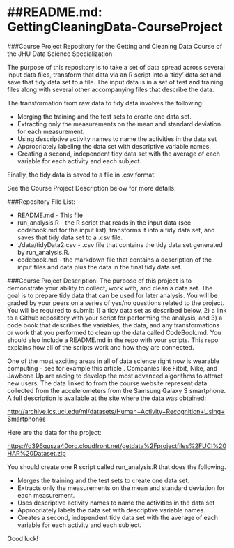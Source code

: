##README.md: GettingCleaningData-CourseProject
=============================================

###Course Project Repository for the Getting and Cleaning Data Course of the JHU Data Science Specialization

The purpose of this repository is to take a set of data spread across several input data files, transform that data via an R script into a ‘tidy’ data set and save that tidy data set to a file.  The input data is in a set of test and training files along with several other accompanying files that describe the data.  

The transformation from raw data to tidy data involves the following:
* Merging the training and the test sets to create one data set.
* Extracting only the measurements on the mean and standard deviation for each measurement. 
* Using descriptive activity names to name the activities in the data set
* Appropriately labeling the data set with descriptive variable names. 
* Creating a second, independent tidy data set with the average of each variable for each activity and each subject. 

Finally, the tidy data is saved to a file in .csv format.

See the Course Project Description below for more details.  

###Repository File List:
* README.md - This file
* run_analysis.R - the R script that reads in the input data (see codebook.md for the input list), transforms it into a tidy data set, and saves that tidy data set to a .csv file.
* ./data/tidyData2.csv - .csv file that contains the tidy data set generated by run_analysis.R.
* codebook.md - the markdown file that contains a description of the input files and data plus the data in the final tidy data set.


###Course Project Description:
The purpose of this project is to demonstrate your ability to collect, work with, and clean a data set. The goal is to prepare tidy data that can be used for later analysis. You will be graded by your peers on a series of yes/no questions related to the project. You will be required to submit: 1) a tidy data set as described below, 2) a link to a Github repository with your script for performing the analysis, and 3) a code book that describes the variables, the data, and any transformations or work that you performed to clean up the data called CodeBook.md. You should also include a README.md in the repo with your scripts. This repo explains how all of the scripts work and how they are connected.  

One of the most exciting areas in all of data science right now is wearable computing - see for example this article . Companies like Fitbit, Nike, and Jawbone Up are racing to develop the most advanced algorithms to attract new users. The data linked to from the course website represent data collected from the accelerometers from the Samsung Galaxy S smartphone. A full description is available at the site where the data was obtained: 

http://archive.ics.uci.edu/ml/datasets/Human+Activity+Recognition+Using+Smartphones 

Here are the data for the project: 

https://d396qusza40orc.cloudfront.net/getdata%2Fprojectfiles%2FUCI%20HAR%20Dataset.zip 

You should create one R script called run_analysis.R that does the following. 
* Merges the training and the test sets to create one data set.
* Extracts only the measurements on the mean and standard deviation for each measurement. 
* Uses descriptive activity names to name the activities in the data set
* Appropriately labels the data set with descriptive variable names. 
* Creates a second, independent tidy data set with the average of each variable for each activity and each subject. 

Good luck!
